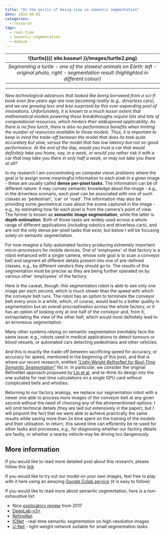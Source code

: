 ```yaml
---
title: "On the perils of being slow in semantic segmentation"
date: 2018-09-03
categories:
  - research
tags:
  - real-time
  - semantic-segmentation
  - medium
---
```



| ![turtle]({{ site.baseurl }}/images/turtle2.png) | 
|:--:| 
| *Segmenting a turtle - one of the slowest animals on Earth: left - original photo, right - segmentation result (highlighted in different colour)* |

----

*New technological advances that looked like being borrowed from a sci-fi book even few years ago are now becoming reality (e.g., driverless cars), and we are growing less and less surprised by this ever-expanding pool of innovations. Unfortunately, it is known to a much lesser extent that mathematical models powering these breakthroughs require lots and lots of computational resources, which hinders their widespread applicability. As there is no free lunch, there is also no performance benefits when limiting the number of resources available to those models. Thus, it is important to keep in mind the trade-off between the model that does its task quite accurately but slow, versus the model that has low latency but not so-good performance. At the end of the day, would you trust a car that would definitely take you home, say, in a week, or would you rather risk it with a car that may take you there in only half a week, or may not take you there at all?*


In my research I am concentrating on computer vision problems where the goal is to assign some meaningful information to each pixel in a given image - these are usually called **dense per-pixel tasks**. The information can be of different nature: it may convey semantic knowledge about the image - e.g., in the driverless scenario, each pixel can be associated with one of such classes as 'pedestrian', 'car' or 'road'. The information may also be providing some geometrical cues about the scene captured in the image - e.g., by estimating how far each pixel is from the camera's point of view. The former is known as **semantic image segmentation**, while the latter is **depth estimation**. Both of those tasks are widely used across a whole range of different applications (including robotics and driverless cars), and are not the only dense per-pixel tasks that exist, but below I will be focusing solely on semantic segmentation.

For now imagine a fully-automated factory producing extremely important micro-processors for mobile devices. One of 'employees' of that factory is a robot enhanced with a single camera, whose sole goal is to scan a conveyor belt and segment all different details present into one of pre-defined classes, e.g., by different vendors they should go to. The results of this segmentation must be precise as they are being further operated on by various other 'employees' of the factory.  

Here is the caveat, though: this segmentation robot is able to see only one image per each second, which is much slower than the speed with which the conveyor belt runs. The robot has an option to terminate the conveyor belt every once in a while, which, of course, would lead to a better quality in segmentation but an overall procrastination across the whole factory, or it has an option of looking only at one half of the conveyor and, from it, extrapolating the view of the other half, which would most definitely lead to an erroneous segmentation.  

Many other systems relying on semantic segmentation inevitably face the same issue: e.g., robots used in medical applications to detect tumours or blood vessels, or automated cars detecting pedestrians and other vehicles.

And this is exactly the trade-off between sacrificing speed for accuracy, or accuracy for speed, mentioned in the beginning of this post, and that is where our recent research, entitled [*"Light-Weight RefineNet for Real-Time Semantic Segmentation"*](https://www.dropbox.com/sh/7yx3slrg8x10zdu/AABtmRzNK9hO8Vt5YLgaxKPVa/0494.pdf?dl=1) fits in. In particular, we consider the original RefineNet approach proposed by [Lin et al](https://arxiv.org/abs/1611.06612), and re-think its design into the one suitable for real-time calculations on a single GPU card without complicated bells and whistles.  

Returning to our factory analogy, we replace our segmentation robot with a newer one able to process more images of the conveyor belt at any given second without the need of choosing any of the aforementioned options. I will omit technical details (they are laid out extensively in the paper), but I will pinpoint the fact that we were able to achieve practically the same results while saving more than 2x time spent on the training of the models and their utilisation. In return, this saved time can efficiently be re-used for other tasks and processes, e.g., for diagnosing whether our factory details are faulty, or whether a nearby vehicle may be driving too dangerously.

## More information
If you would like to read more detailed post about this research, please follow this [link](https://drsleep.github.io/Light-Weight-RefineNet/)

If you would like to try out our model on your own images, feel free to play with it here using an amazing [Google Colab service](https://colab.research.google.com/drive/1IqLovjytqYXQqG-8Dq73ntKjrbBeNrJv) (it is easy to follow)  

If you would like to read more about semantic segmentation, here is a non-exhaustive list:  
* Nice [exploratory review](http://blog.qure.ai/notes/semantic-segmentation-deep-learning-review) from 2017
* [DeepLab-v3+](https://arxiv.org/abs/1802.02611)
* [RefineNet](https://arxiv.org/abs/1611.06612)
* [ICNet](https://arxiv.org/abs/1704.08545) - real-time semantic segmentation on high-resolution images
* [U-Net](https://arxiv.org/abs/1505.04597) - light-weight network suitable for small segmentation tasks

